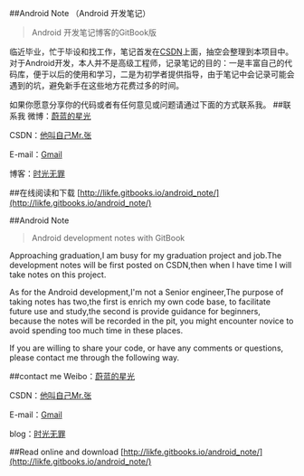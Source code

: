 
##Android Note （Android 开发笔记）
>Android 开发笔记博客的GitBook版

临近毕业，忙于毕设和找工作，笔记首发在[CSDN](http://blog.csdn.net/ys743276112)上面，抽空会整理到本项目中。
对于Android开发，本人并不是高级工程师，记录笔记的目的：一是丰富自己的代码库，便于以后的使用和学习，二是为初学者提供指导，由于笔记中会记录可能会遇到的坑，避免新手在这些地方花费过多的时间。

如果你愿意分享你的代码或者有任何意见或问题请通过下面的方式联系我。
##联系我
微博：[蔚蓝的星光](http://weibo.com/zyansen)

CSDN：[他叫自己Mr.张](http://blog.csdn.net/ys743276112)

E-mail：[Gmail](mailto:cafexiaoting@gmail.com)

博客：[时光无罪](http://www.sinlesstime.com/)

##在线阅读和下载
[http://likfe.gitbooks.io/android_note/](http://likfe.gitbooks.io/android_note/)

##Android Note
>Android development notes with GitBook

Approaching graduation,I am busy for my graduation project and job.The development notes will be first posted on CSDN,then when I have time I will take notes on this project.

As for the Android development,I'm not a Senior engineer,The purpose of taking notes has two,the first is enrich my own code base, to facilitate future use and study,the second is provide guidance for beginners, because the notes will be recorded in the pit, you might encounter novice to avoid spending too much time in these places.

If you are willing to share your code, or have any comments or questions, please contact me through the following way.

##contact me
Weibo：[蔚蓝的星光](http://weibo.com/zyansen)

CSDN：[他叫自己Mr.张](http://blog.csdn.net/ys743276112)

E-mail：[Gmail](mailto:cafexiaoting@gmail.com)

blog：[时光无罪](http://www.sinlesstime.com/)

##Read online and download
[http://likfe.gitbooks.io/android_note/](http://likfe.gitbooks.io/android_note/)